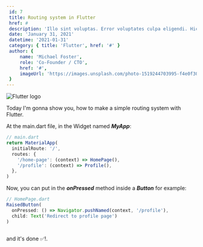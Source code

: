 ```yaml
---
 id: 7
 title: Routing system in Flutter
 href: #
 description: 'Illo sint voluptas. Error voluptates culpa eligendi. Hic vel totam vitae illo. Non aliquid explicabo necessitatibus unde. Sed exercitationem placeat consectetur nulla deserunt vel iusto corrupti dicta laboris incididunt.'
 date: 'January 31, 2021'
 datetime: '2021-01-31'
 category: { title: 'Flutter', href: '#' }
 author: {
     name: 'Michael Foster',
     role: 'Co-Founder / CTO',
     href: '#',
     imageUrl: 'https://images.unsplash.com/photo-1519244703995-f4e0f30006d5?ixlib=rb-1.2.1&ixid=eyJhcHBfaWQiOjEyMDd9&auto=format&fit=facearea&facepad=2&w=256&h=256&q=80',
 }
---
```


![Flutter logo](./flutter.png)

Today I'm gonna show you, how to make a simple routing system with Flutter.

At the main.dart file, in the Widget named ***MyApp***:

```js
// main.dart
return MaterialApp(
  initialRoute: '/',
  routes: {
    '/home-page': (context) => HomePage(),
    '/profile': (context) => Profile(),
  },
)
```

<!-- Ensuite il suffit de faire un button dans votre HomePage par exemple et mettre dans le *OnPressed*: -->
Now, you can put in the ***onPressed*** method inside a ***Button*** for example:
```js
// HomePage.dart
RaisedButton(
  onPressed: () => Navigator.pushNamed(context, '/profile'),
  child: Text('Redirect to profile page')
)
  
```

and it's done ✅!.
